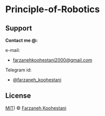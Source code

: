 # Principle-of-Robotics

## Support

**Contact me @:**

e-mail:

* farzanehkoohestani2000@gmail.com

Telegram id:

* [@farzaneh_koohestani](https://t.me/farzaneh_koohestani)

## License
[MIT]([https://github.com/farkoo/Principle-of-Robotics/blob/master/LICENSE))
&#0169; 
[Farzaneh Koohestani](https://github.com/farkoo)
